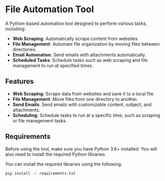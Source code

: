 # File Automation Tool

A Python-based automation tool designed to perform various tasks, including:

- **Web Scraping**: Automatically scrape content from websites.
- **File Management**: Automate file organization by moving files between directories.
- **Email Automation**: Send emails with attachments automatically.
- **Scheduled Tasks**: Schedule tasks such as web scraping and file management to run at specified times.

## Features

- **Web Scraping**: Scrape data from websites and save it to a local file.
- **File Management**: Move files from one directory to another.
- **Send Emails**: Send emails with customizable content, subject, and attachments.
- **Scheduling**: Schedule tasks to run at a specific time, such as scraping or file management tasks.

## Requirements

Before using the tool, make sure you have Python 3.6+ installed. You will also need to install the required Python libraries.

You can install the required libraries using the following:

```bash
pip install -r requirements.txt
